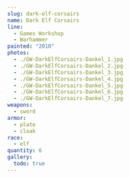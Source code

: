 ```yaml
---
slug: dark-elf-corsairs
name: Dark Elf Corsairs
line:
  - Games Workshop
  - Warhammer
painted: "2010"
photos:
  - ./GW-DarkElfCorsairs-Dankel_1.jpg
  - ./GW-DarkElfCorsairs-Dankel_2.jpg
  - ./GW-DarkElfCorsairs-Dankel_3.jpg
  - ./GW-DarkElfCorsairs-Dankel_4.jpg
  - ./GW-DarkElfCorsairs-Dankel_5.jpg
  - ./GW-DarkElfCorsairs-Dankel_6.jpg
  - ./GW-DarkElfCorsairs-Dankel_7.jpg
weapons:
  - sword
armor:
  - plate
  - cloak
race:
  - elf
quantity: 6
gallery:
  todo: true
---
```

